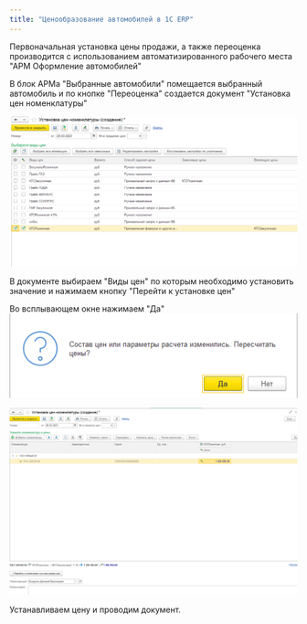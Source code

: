 ```yaml
---
title: "Ценообразование автомобилей в 1С ERP"
---
```


Первоначальная установка цены продажи, а также переоценка производится с использованием автоматизированного рабочего места "АРМ Оформление автомобилей"

В блок АРМа "Выбранные автомобили" помещается выбранный автомобиль и по кнопке "Переоценка" создается документ "Установка цен номенклатуры"

![](../../../_attach/Pasted%20image%2020230328110837.png)

В документе выбираем "Виды цен" по которым необходимо установить значение и нажимаем кнопку "Перейти к установке цен"

Во всплывающем окне нажимаем "Да"
![](../../../_attach/Pasted%20image%2020230328111213.png)

![](../../../_attach/Pasted%20image%2020230328111709.png)

Устанавливаем цену и проводим документ.
